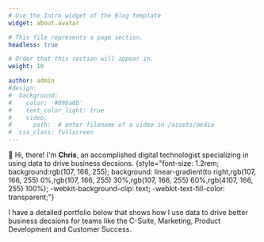 ```yaml
---
# Use the Intro widget of the Blog template
widget: about.avatar

# This file represents a page section.
headless: true

# Order that this section will appear in.
weight: 10

author: admin
#design:
#  background:
#    color: '#090a0b'
#    text_color_light: true
#    video:
#      path:  # enter filename of a video in /assets/media
#  css_class: fullscreen
---
```


👋 Hi, there! I'm **Chris**, an accomplished digital technologist specializing in using data to drive business decsions.
{style="font-size: 1.2rem; background:rgb(107, 166, 255); background: linear-gradient(to right,rgb(107, 166, 255) 0%,rgb(107, 166, 255) 30%,rgb(107, 166, 255) 60%,rgb(4107, 166, 255) 100%); -webkit-background-clip: text; -webkit-text-fill-color: transparent;"}

I have a detailed portfolio below that shows how I use data to drive better business decsions for teams like the C-Suite, Marketing, Product Development and Customer Success.
